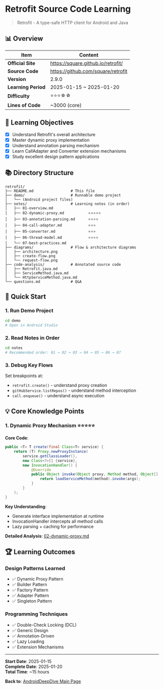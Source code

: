# Retrofit Source Code Learning

> Retrofit - A type-safe HTTP client for Android and Java

## 📊 Overview

| Item | Content |
|------|---------|
| **Official Site** | https://square.github.io/retrofit/ |
| **Source Code** | https://github.com/square/retrofit |
| **Version** | 2.9.0 |
| **Learning Period** | 2025-01-15 ~ 2025-01-20 |
| **Difficulty** | ⭐⭐⭐☆☆ |
| **Lines of Code** | ~3000 (core) |

## 🎯 Learning Objectives

- [x] Understand Retrofit's overall architecture
- [x] Master dynamic proxy implementation
- [x] Understand annotation parsing mechanism
- [x] Learn CallAdapter and Converter extension mechanisms
- [x] Study excellent design pattern applications

## 📚 Directory Structure
```
retrofit/
├── README.md                 # This file
├── demo/                     # Runnable demo project
│   └── (Android project files)
├── notes/                    # Learning notes (in order)
│   ├── 01-overview.md
│   ├── 02-dynamic-proxy.md           ⭐⭐⭐⭐⭐
│   ├── 03-annotation-parsing.md      ⭐⭐⭐⭐
│   ├── 04-call-adapter.md            ⭐⭐⭐
│   ├── 05-converter.md               ⭐⭐⭐
│   ├── 06-thread-model.md            ⭐⭐⭐⭐
│   └── 07-best-practices.md
├── diagrams/                 # Flow & architecture diagrams
│   ├── architecture.png
│   ├── create-flow.png
│   └── request-flow.png
├── code-analysis/            # Annotated source code
│   ├── Retrofit.java.md
│   ├── ServiceMethod.java.md
│   └── HttpServiceMethod.java.md
└── questions.md              # Q&A
```

## 🚀 Quick Start

### 1. Run Demo Project
```bash
cd demo
# Open in Android Studio
```

### 2. Read Notes in Order
```bash
cd notes
# Recommended order: 01 → 02 → 03 → 04 → 05 → 06 → 07
```

### 3. Debug Key Flows

Set breakpoints at:
- `retrofit.create()` - understand proxy creation
- `gitHubService.listRepos()` - understand method interception
- `call.enqueue()` - understand async execution

## 💡 Core Knowledge Points

### 1. Dynamic Proxy Mechanism ⭐⭐⭐⭐⭐

**Core Code**:
```java
public <T> T create(final Class<T> service) {
    return (T) Proxy.newProxyInstance(
        service.getClassLoader(),
        new Class<?>[] {service},
        new InvocationHandler() {
            @Override
            public Object invoke(Object proxy, Method method, Object[] args) {
                return loadServiceMethod(method).invoke(args);
            }
        }
    );
}
```

**Key Understanding**:
- Generate interface implementation at runtime
- InvocationHandler intercepts all method calls
- Lazy parsing + caching for performance

**Detailed Analysis**: [02-dynamic-proxy.md](./notes/02-dynamic-proxy.md)

## 🏆 Learning Outcomes

### Design Patterns Learned
- ✅ Dynamic Proxy Pattern
- ✅ Builder Pattern  
- ✅ Factory Pattern
- ✅ Adapter Pattern
- ✅ Singleton Pattern

### Programming Techniques
- ✅ Double-Check Locking (DCL)
- ✅ Generic Design
- ✅ Annotation-Driven
- ✅ Lazy Loading
- ✅ Extension Mechanisms

---

**Start Date**: 2025-01-15  
**Complete Date**: 2025-01-20  
**Total Time**: ~15 hours

**Back to**: [AndroidDeepDive Main Page](../)
